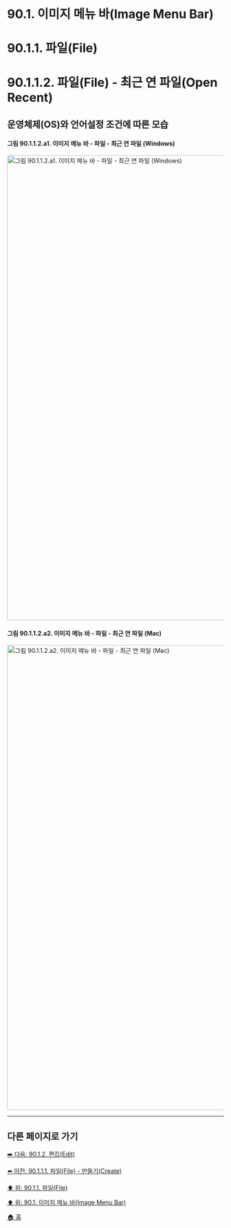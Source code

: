 # 90.1. 이미지 메뉴 바(Image Menu Bar)
# 90.1.1. 파일(File)
# 90.1.1.2. 파일(File) - 최근 연 파일(Open Recent)
## 운영체제(OS)와 언어설정 조건에 따른 모습
#### 그림 90.1.1.2.a1. 이미지 메뉴 바 - 파일 - 최근 연 파일 (Windows)
<img width="1080" alt="그림 90.1.1.2.a1. 이미지 메뉴 바 - 파일 - 최근 연 파일 (Windows)" environment="MacOS:Sonoma 14.2.1 GIMP 2.10.36" src="https://github.com/wonder13662/gimp/assets/15767104/2c55c239-796a-429a-88f4-420f4056d189">

#### 그림 90.1.1.2.a2. 이미지 메뉴 바 - 파일 - 최근 연 파일 (Mac)
<img width="1080" alt="그림 90.1.1.2.a2. 이미지 메뉴 바 - 파일 - 최근 연 파일 (Mac)" environment="MacOS:Sonoma 14.2.1 GIMP 2.10.36" src="https://github.com/wonder13662/gimp/assets/15767104/5dfac9e7-af6a-41df-ba23-851a03548025">

***

## 다른 페이지로 가기

[➡️ 다음: 90.1.2. 편집(Edit)](./90-01-02-edit.md)

[⬅️ 이전: 90.1.1.1. 파일(File) - 만들기(Create)](./90-01-01-filex-01-create.md)

[⬆️ 위: 90.1.1. 파일(File)](./90-01-01-file.md)

[⬆️ 위: 90.1. 이미지 메뉴 바(Image Menu Bar)](./90-01-00-image-menu-bar.md)

[🏠 홈](./00-home.md)
